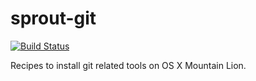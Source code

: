 sprout-git
==============

[![Build Status](https://travis-ci.org/pivotal-sprout/sprout-git.svg?branch=master)](https://travis-ci.org/pivotal-sprout/sprout-git)

Recipes to install git related tools on OS X Mountain Lion.
